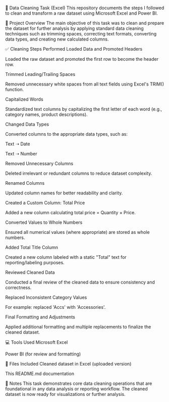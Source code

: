 🧹 Data Cleaning Task (Excel)
This repository documents the steps I followed to clean and transform a raw dataset using Microsoft Excel and Power BI.

📁 Project Overview
The main objective of this task was to clean and prepare the dataset for further analysis by applying standard data cleaning techniques such as trimming spaces, correcting text formats, converting data types, and creating new calculated columns.

✅ Cleaning Steps Performed
Loaded Data and Promoted Headers

Loaded the raw dataset and promoted the first row to become the header row.

Trimmed Leading/Trailing Spaces

Removed unnecessary white spaces from all text fields using Excel's TRIM() function.

Capitalized Words

Standardized text columns by capitalizing the first letter of each word (e.g., category names, product descriptions).

Changed Data Types

Converted columns to the appropriate data types, such as:

Text ➝ Date

Text ➝ Number

Removed Unnecessary Columns

Deleted irrelevant or redundant columns to reduce dataset complexity.

Renamed Columns

Updated column names for better readability and clarity.

Created a Custom Column: Total Price

Added a new column calculating total price = Quantity × Price.

Converted Values to Whole Numbers

Ensured all numerical values (where appropriate) are stored as whole numbers.

Added Total Title Column

Created a new column labeled with a static "Total" text for reporting/labeling purposes.

Reviewed Cleaned Data

Conducted a final review of the cleaned data to ensure consistency and correctness.

Replaced Inconsistent Category Values

For example: replaced 'Accs' with 'Accessories'.

Final Formatting and Adjustments

Applied additional formatting and multiple replacements to finalize the cleaned dataset.

💻 Tools Used
Microsoft Excel

Power BI (for review and formatting)

📂 Files Included
Cleaned dataset in Excel (uploaded version)

This README.md documentation

📌 Notes
This task demonstrates core data cleaning operations that are foundational in any data analysis or reporting workflow. The cleaned dataset is now ready for visualizations or further analysis.
